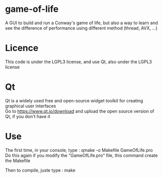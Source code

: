 # game-of-life
A GUI to build and run a Conway's game of life, but also a way to learn and see the difference of performance using different method (thread, AVX, ...)

# Licence
This code is under the LGPL3 license, and use Qt, also under the LGPL3 license

# Qt
Qt is a widely used free and open-source widget toolkit for creating graphical user interfaces  
Go to https://www.qt.io/download and upload the open source version of Qt, if you don't have it

# Use
The first time, in your console, type : qmake -o Makefile GameOfLife.pro  
Do this again if you modify the "GameOfLife.pro" file, this command create the Makefile

Then to compile, juste type : make
